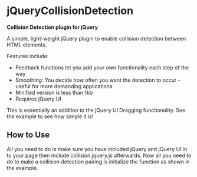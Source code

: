 jQueryCollisionDetection
========================

__Collision Detection plugin for jQuery__

A simple, light-weight jQuery plugin to enable collision detection between HTML elements.

Features include:

 - Feedback functions let you add your own functionality each step of the way
 - Smoothing: You decide how often you want the detection to occur - useful for more demanding applications
 - Minified version is less than 1kb
 - Requires jQuery UI

This is essentially an addition to the jQuery UI Dragging functionality. See the example to see how simple it is!

How to Use
-------------------------

All you need to do is make sure you have included jQuery and jQuery UI in to your page then include collision.jquery.js afterwards.
Now all you need to do to make a collision detection pairing is initialize the function as shown in the example.
